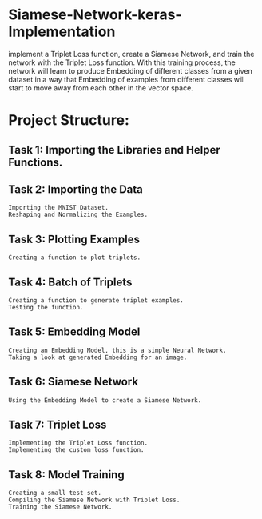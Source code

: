 # Siamese-Network-keras-Implementation
implement a Triplet Loss function, create a Siamese Network, and train the network with the Triplet Loss function. With this training process, the network will learn to produce Embedding of different classes from a given dataset in a way that Embedding of examples from different classes will start to move away from each other in the vector space.

# Project Structure:
## Task 1: Importing the Libraries and Helper Functions.
## Task 2: Importing the Data
    Importing the MNIST Dataset.
    Reshaping and Normalizing the Examples.
## Task 3: Plotting Examples
    Creating a function to plot triplets.
## Task 4: Batch of Triplets
    Creating a function to generate triplet examples.
    Testing the function.
## Task 5: Embedding Model
    Creating an Embedding Model, this is a simple Neural Network.
    Taking a look at generated Embedding for an image.
## Task 6: Siamese Network
    Using the Embedding Model to create a Siamese Network.
## Task 7: Triplet Loss
    Implementing the Triplet Loss function.
    Implementing the custom loss function.
## Task 8: Model Training
    Creating a small test set.
    Compiling the Siamese Network with Triplet Loss.
    Training the Siamese Network.
